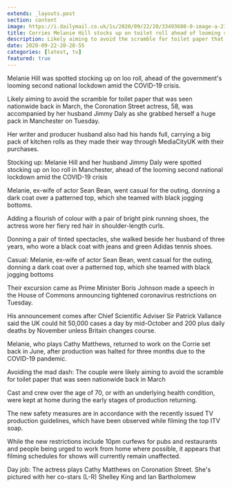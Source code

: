 ```yaml
---
extends: _layouts.post
section: content
image: https://i.dailymail.co.uk/1s/2020/09/22/20/33493608-0-image-a-219_1600802464252.jpg 
title: Corries Melanie Hill stocks up on toilet roll ahead of looming second lockdown 
description: Likely aiming to avoid the scramble for toilet paper that was seen nationwide back in March, the Coronation Street actress, 58, went shopping in Manchester on Tuesday. 
date: 2020-09-22-20-28-55 
categories: [latest, tv] 
featured: true 
--- 
```

Melanie Hill was spotted stocking up on loo roll, ahead of the government's looming second national lockdown amid the COVID-19 crisis.

Likely aiming to avoid the scramble for toilet paper that was seen nationwide back in March, the Coronation Street actress, 58, was accompanied by her husband Jimmy Daly as she grabbed herself a huge pack in Manchester on Tuesday.

Her writer and producer husband also had his hands full, carrying a big pack of kitchen rolls as they made their way through MediaCityUK with their purchases.

Stocking up: Melanie Hill and her husband Jimmy Daly were spotted stocking up on loo roll in Manchester, ahead of the looming second national lockdown amid the COVID-19 crisis

Melanie, ex-wife of actor Sean Bean, went casual for the outing, donning a dark coat over a patterned top, which she teamed with black jogging bottoms.

Adding a flourish of colour with a pair of bright pink running shoes, the actress wore her fiery red hair in shoulder-length curls.

Donning a pair of tinted spectacles, she walked beside her husband of three years, who wore a black coat with jeans and green Adidas tennis shoes.

Casual: Melanie, ex-wife of actor Sean Bean, went casual for the outing, donning a dark coat over a patterned top, which she teamed with black jogging bottoms

Their excursion came as Prime Minister Boris Johnson made a speech in the House of Commons announcing tightened coronavirus restrictions on Tuesday.

His announcement comes after Chief Scientific Adviser Sir Patrick Vallance said the UK could hit 50,000 cases a day by mid-October and 200 plus daily deaths by November unless Britain changes course. 

Melanie, who plays Cathy Matthews, returned to work on the Corrie set back in June, after production was halted for three months due to the COVID-19 pandemic.

Avoiding the mad dash: The couple were likely aiming to avoid the scramble for toilet paper that was seen nationwide back in March

Cast and crew over the age of 70, or with an underlying health condition, were kept at home during the early stages of production returning. 

The new safety measures are in accordance with the recently issued TV production guidelines, which have been observed while filming the top ITV soap.

While the new restrictions include 10pm curfews for pubs and restaurants and people being urged to work from home where possible, it appears that filming schedules for shows will currently remain unaffected.

Day job: The actress plays Cathy Matthews on Coronation Street. She's pictured with her co-stars (L-R) Shelley King and Ian Bartholomew

